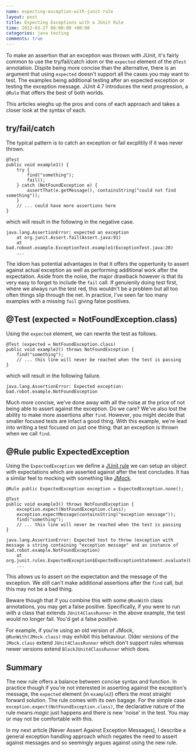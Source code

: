 ```yaml
---
name: expecting-exception-with-junit-rule
layout: post
title: Expecting Exceptions with a JUnit Rule
time: 2012-03-27 06:00:00 +00:00
categories: java testing
comments: true
---
```


To make an assertion that an exception was thrown with JUnit, it's fairly common to use the try/fail/catch idom or the `expected` element of the `@Test` annotation. Dispite being more concise than the alternative, there is an argument that using `expected` doesn't support all the cases you may want to test. The examples being additional testing after an expected exception or testing the exception message. JUnit 4.7 introduces the next progression, a `@Rule` that offers the best of both worlds.

This articles wieghs up the pros and cons of each approach and takes a closer look at the syntax of each. 

<!-- more -->

## try/fail/catch

The typical pattern is to catch an exception or fail excplitily if it was never thrown. 

    @Test
    public void example1() {
        try {
            find("something");
            fail();
        } catch (NotFoundException e) {
            assertThat(e.getMessage(), containsString("could not find something"));
        }
		// ... could have more assertions here
    }

which will result in the following in the negative case.	
	
	java.lang.AssertionError: expected an exception
		at org.junit.Assert.fail(Assert.java:91)
		at bad.roboot.example.ExceptionTest.example1(ExceptionTest.java:20)
		...
	
The idiom has potential advantages in that it offers the oppertunity to assert against actual exception as well as performing additional work after the expectation. Aside from the noise, the major drawback however is that its very easy to forget to include the `fail` call. If genuienily doing test first, where we always run the test red, this wouldn't be a problem but all too often things slip through the net. In practice, I've seen far too many examples with a missing `fail` giving false positives.

## @Test (expected = NotFoundException.class)

Using the `expected` element, we can rewrite the test as follows.

    @Test (expected = NotFoundException.class)
    public void example2() throws NotFoundException {
        find("something");
		// ... this line will never be reached when the test is passing
    }

which will result in the following failure.	
	
	java.lang.AssertionError: Expected exception: bad.robot.example.NotFoundException

Much more concise, we've done away with all the noise at the price of not being able to assert against the exception. Do we care? We've also lost the ability to make more assertions after `find`. However, you might decide that smaller focused tests are infact a good thing. With this example, we're lead into writing a test focused on just one thing; that an exception is thrown when we call `find`.	
	
## @Rule public ExpectedException 

Using the `ExpectedException` we define a [JUnit rule](http://www.infoq.com/news/2009/07/junit-4.7-rules) we can setup an object with expectations which are asserted against after the test concludes. It has a similar feel to mocking with something like [JMock](http://www.jmock.org).

    @Rule public ExpectedException exception = ExpectedException.none();
    
    @Test
    public void example3() throws NotFoundException {
        exception.expect(NotFoundException.class);
        exception.expectMessage(containsString("exception message"));
        find("something");
		// ... this line will never be reached when the test is passing
    }

	java.lang.AssertionError: Expected test to throw (exception with message a string containing "exception message" and an instance of bad.robot.example.NotFoundException)
		at org.junit.rules.ExpectedException$ExpectedExceptionStatement.evaluate(ExpectedException.java:118)
		...
	
This allows us to assert on the expectation and the message of the exception. We still can't make additional assertions after the `find` call, but this may not be a bad thing. 	
	
Beware though that if you combine this with some `@RunWith` class annotations, you may get a false positive. Specifically, if you were to run with a class that extends `JUnit4ClassRunner` in the above example, the test would no longer fail. You'd get a false positive. 

For example, if you're using an old version of JMock, `@RunWith(JMock.class)` may exhibit this behaviour. Older versions of the `JMock.class` extend `JUnit4ClassRunner` which don't support rules whereas newer versions extend `BlockJUnit4ClassRunner` which does.


## Summary

The new rule offers a balance between concise syntax and function. In practice though if you're not interested in asserting against the exception's message, the `expected` element (in `example2`) offers the most straight forward solution. The rule comes with its own bagage. For the simple case `exception.expect(NotFoundException.class)`, the declarative nature of the rule means _magic_ just happens and there is new 'noise' in the test. You may or may not be comfortable with this.

In my next article [Never Assert Against Exception Messages], I describe a general exception handling approach which negates the need to assert against messages and so seemingly argues against using the new rule.
